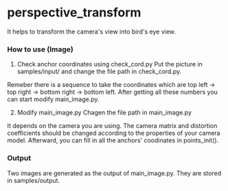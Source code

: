 # perspective_transform
It helps to transform the camera's view into bird's eye view.

### How to use (Image)
1. Check anchor coordinates using check_cord.py
Put the picture in samples/input/ and change the file path in check_cord.py.

Remeber there is a sequence to take the coordinates which are top left -> top right -> bottom right -> bottom left. After getting all these numbers you can start modify main_image.py.

2. Modify main_image.py
Chagen the file path in main_image.py

It depends on the camera you are using. The camera matrix and distortion coefficients should be changed according to the properties of your camera model. Afterward, you can fill in all the anchors' coodinates in points_init().

### Output
Two images are generated as the output of main_image.py. They are stored in samples/output. 
